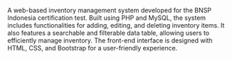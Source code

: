 A web-based inventory management system developed for the BNSP Indonesia certification test. Built using PHP and MySQL, the system includes functionalities for adding, editing, and deleting inventory items. It also features a searchable and filterable data table, allowing users to efficiently manage inventory. The front-end interface is designed with HTML, CSS, and Bootstrap for a user-friendly experience.
